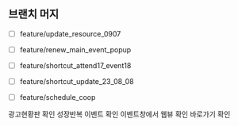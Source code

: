 


## 브랜치 머지

- [ ] feature/update_resource_0907
- [ ] feature/renew_main_event_popup 
- [ ] feature/shortcut_attend17_event18
- [ ] feature/shortcut_update_23_08_08
- [ ] feature/schedule_coop






광고현황판 확인
성장반복 이벤트 확인
이벤트창에서 웹뷰 확인
바로가기 확인